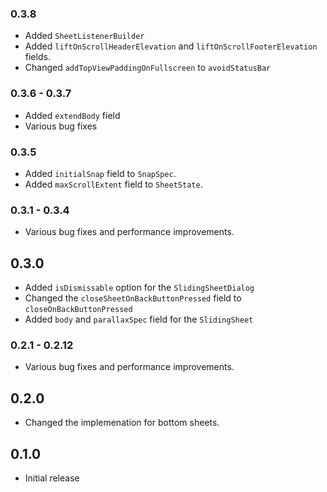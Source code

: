 ### 0.3.8
- Added `SheetListenerBuilder`
- Added `liftOnScrollHeaderElevation` and `liftOnScrollFooterElevation` fields.
- Changed `addTopViewPaddingOnFullscreen` to `avoidStatusBar`

### 0.3.6 - 0.3.7
- Added `extendBody` field
- Various bug fixes

### 0.3.5
- Added `initialSnap` field to `SnapSpec`.
- Added `maxScrollExtent` field to `SheetState`.

### 0.3.1 - 0.3.4
- Various bug fixes and performance improvements.

## 0.3.0
- Added `isDismissable` option for the `SlidingSheetDialog`
- Changed the `closeSheetOnBackButtonPressed` field to `closeOnBackButtonPressed`
- Added `body` and `parallaxSpec` field for the `SlidingSheet`

### 0.2.1 - 0.2.12
- Various bug fixes and performance improvements.

## 0.2.0
- Changed the implemenation for bottom sheets.

## 0.1.0
- Initial release